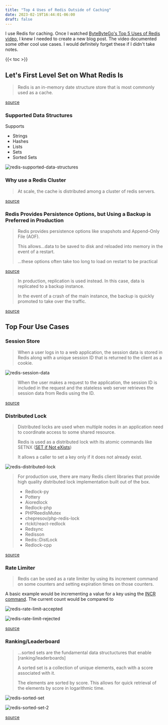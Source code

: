 ```yaml
---
title: "Top 4 Uses of Redis Outside of Caching"
date: 2023-02-19T16:44:01-06:00
draft: false
---
```


I use Redis for caching. Once I watched [ByteByteGo's Top 5 Uses of Redis video](https://www.youtube.com/watch?v=a4yX7RUgTxI), I knew I needed to create a new blog post. The video documented some other cool use cases. I would definitely forget these if I didn't take notes.

{{< toc >}}

## Let's First Level Set on What Redis Is

> Redis is an in-memory date structure store that is most commonly used as a cache.

[source](https://youtu.be/a4yX7RUgTxI?t=36)

### Supported Data Structures

Supports

* Strings
* Hashes
* Lists
* Sets
* Sorted Sets

![redis-supported-data-structures](/images/redis-supported-data-structures.png)

### Why use a Redis Cluster

> At scale, the cache is distributed among a cluster of redis servers.

[source](https://youtu.be/a4yX7RUgTxI?t=87)

### Redis Provides Persistence Options, but Using a Backup is Preferred in Production

> Redis provides persistence options like snapshots and Append-Only File (AOF).
>
> This allows...data to be saved to disk and reloaded into memory in the event of a restart.
>
> ...these options often take too long to load on restart to be practical

[source](https://youtu.be/a4yX7RUgTxI?t=149)

> In production, replication is used instead. In this case, data is replicated to a backup instance.
>
> In the event of a crash of the main instance, the backup is quickly promoted to take over the traffic.

[source](https://youtu.be/a4yX7RUgTxI?t=170)

## Top Four Use Cases

### Session Store

> When a user logs in to a web application, the session data is stored in Redis along with a unique session ID that is returned to the client as a cookie.

![redis-session-data](/images/redis-session-data.png)

> When the user makes a request to the application, the session ID is included in the request and the stateless web server retrieves the session data from Redis using the ID.

[source](https://youtu.be/a4yX7RUgTxI?t=110)

### Distributed Lock

> Distributed locks are used when multiple nodes in an application need to coordinate access to some shared resource.
>
> Redis is used as a distributed lock with its atomic commands like SETNX ([SET if Not eXists](https://redis.io/commands/setnx/))
>
> It allows a caller to set a key only if it does not already exist.

![redis-distributed-lock](/images/redis-distributed-lock.png)

> For production use, there are many Redis client libraries that provide high quality distributed lock implementation built out of the box.
>
> * Redlock-py
> * Pottery
> * Aioredlock
> * Redlock-php
> * PHPReedisMutex
> * chepresov/php-redis-lock
> * rtckit/react-redlock
> * Redsync
> * Redisson
> * Redis::DistLock
> * Redlock-cpp

[source](https://youtu.be/a4yX7RUgTxI?t=182)

### Rate Limiter

> Redis can be used as a rate limiter by using its increment command on some counters and setting expiration times on those counters.

A basic example would be incrementing a value for a key using the [INCR command](https://redis.io/commands/incr/). The current count would be compared to

![redis-rate-limit-accepted](/images/redis-rate-limit-accepted.png)

![redis-rate-limit-rejected](/images/redis-rate-limit-rejected.png)

[source](https://youtu.be/a4yX7RUgTxI?t=266)

### Ranking/Leaderboard

> ...sorted sets are the fundamental data structuctures that enable [ranking/leaderboards]
>
> A sorted set is a collection of unique elements, each with a score associated with it.
>
> The elements are sorted by score. This allows for quick retrieval of the elements by score in logarithmic time.

![redis-sorted-set](/images/redis-sorted-set.png)

![redis-sorted-set-2](/images/redis-sorted-set-2.png)

[source](https://youtu.be/a4yX7RUgTxI?t=323)
